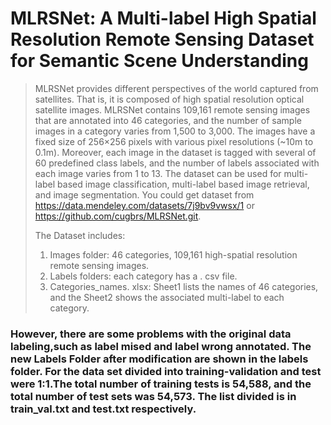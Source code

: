 # MLRSNet: A Multi-label High Spatial Resolution Remote Sensing Dataset for Semantic Scene Understanding 

> MLRSNet provides different perspectives of the world captured from satellites. That is, it is composed of high spatial resolution optical satellite images. MLRSNet contains 109,161 remote sensing images that are annotated into 46 categories, and the number of sample images in a category varies from 1,500 to 3,000. The images have a fixed size of 256×256 pixels with various pixel resolutions (~10m to 0.1m). Moreover, each image in the dataset is tagged with several of 60 predefined class labels, and the number of labels associated with each image varies from 1 to 13. The dataset can be used for multi-label based image classification, multi-label based image retrieval, and image segmentation. You could get dataset from https://data.mendeley.com/datasets/7j9bv9vwsx/1 or https://github.com/cugbrs/MLRSNet.git.
> 
> The Dataset includes:
> 1.	Images folder: 46 categories, 109,161 high-spatial resolution remote sensing images.
> 2.	Labels folders: each category has a . csv file.
> 3.	Categories_names. xlsx: Sheet1 lists the names of 46 categories, and the Sheet2 shows the associated multi-label to each category.

### However, there are some problems with the original data labeling,such as label mised and label wrong annotated. The new Labels Folder after modification are shown in the labels folder. For the data set divided into training-validation and test were 1:1.The total number of training tests is 54,588, and the total number of test sets was 54,573. The list divided is in train_val.txt and test.txt respectively.

